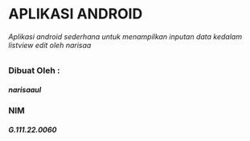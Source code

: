 # APLIKASI ANDROID
###### Aplikasi android sederhana untuk menampilkan inputan data kedalam listview edit oleh narisaa

### Dibuat Oleh :
##### narisaaul
### NIM
##### G.111.22.0060